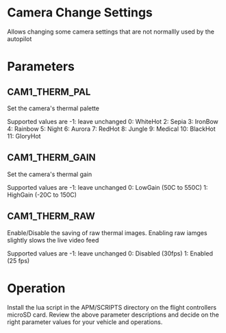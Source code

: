 # Camera Change Settings

Allows changing some camera settings that are not normallly used by the autopilot

# Parameters

## CAM1_THERM_PAL

Set the camera's thermal palette

Supported values are
-1: leave unchanged
0: WhiteHot
2: Sepia
3: IronBow
4: Rainbow
5: Night
6: Aurora
7: RedHot
8: Jungle
9: Medical
10: BlackHot
11: GloryHot

## CAM1_THERM_GAIN

Set the camera's thermal gain

Supported values are
-1: leave unchanged
0: LowGain (50C to 550C)
1: HighGain (-20C to 150C)

## CAM1_THERM_RAW

Enable/Disable the saving of raw thermal images.  Enabling raw iamges slightly slows the live video feed

Supported values are
-1: leave unchanged
0: Disabled (30fps)
1: Enabled (25 fps)

# Operation

Install the lua script in the APM/SCRIPTS directory on the flight
controllers microSD card. Review the above parameter descriptions and
decide on the right parameter values for your vehicle and operations.
